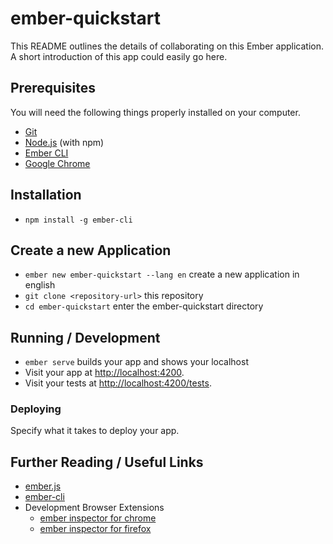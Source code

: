 # ember-quickstart

This README outlines the details of collaborating on this Ember application.
A short introduction of this app could easily go here.

## Prerequisites

You will need the following things properly installed on your computer.

* [Git](https://git-scm.com/)
* [Node.js](https://nodejs.org/) (with npm)
* [Ember CLI](https://ember-cli.com/)
* [Google Chrome](https://google.com/chrome/)

## Installation
* `npm install -g ember-cli`

## Create a new Application
* `ember new ember-quickstart --lang en`  create a new application in english
* `git clone <repository-url>` this repository
* `cd ember-quickstart` enter the ember-quickstart directory

## Running / Development
* `ember serve` builds your app and shows your localhost
* Visit your app at [http://localhost:4200](http://localhost:4200).
* Visit your tests at [http://localhost:4200/tests](http://localhost:4200/tests).

### Deploying

Specify what it takes to deploy your app.

## Further Reading / Useful Links
* [ember.js](https://emberjs.com/)
* [ember-cli](https://ember-cli.com/)
* Development Browser Extensions
  * [ember inspector for chrome](https://chrome.google.com/webstore/detail/ember-inspector/bmdblncegkenkacieihfhpjfppoconhi)
  * [ember inspector for firefox](https://addons.mozilla.org/en-US/firefox/addon/ember-inspector/)
